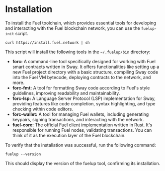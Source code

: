 # Installation

To install the Fuel toolchain, which provides essential tools for developing and interacting with the Fuel blockchain network, you can use the `fuelup-init` script. 

```
curl https://install.fuel.network | sh
```

This script will install the following tools in the `~/.fuelup/bin` directory:

- **forc:** A command-line tool specifically designed for working with Fuel smart contracts written in Sway. It offers functionalities like setting up a new Fuel project directory with a basic structure, compiling Sway code into the Fuel VM bytecode, deploying contracts to the network, and more.
- **forc-fmt:** A tool for formatting Sway code according to Fuel's style guidelines, improving readability and maintainability.
- **forc-lsp:** A Language Server Protocol (LSP) implementation for Sway, providing features like code completion, syntax highlighting, and type checking within code editors.
- **forc-wallet:** A tool for managing Fuel wallets, including generating keypairs, signing transactions, and interacting with the network.
- **fuel-core:** The official Fuel client implementation written in Rust. It's responsible for running Fuel nodes, validating transactions. You can think of it as the execution layer of the Fuel blockchain.

To verify that the installation was successful, run the following command:

```
fuelup --version
```

This should display the version of the fuelup tool, confirming its installation.